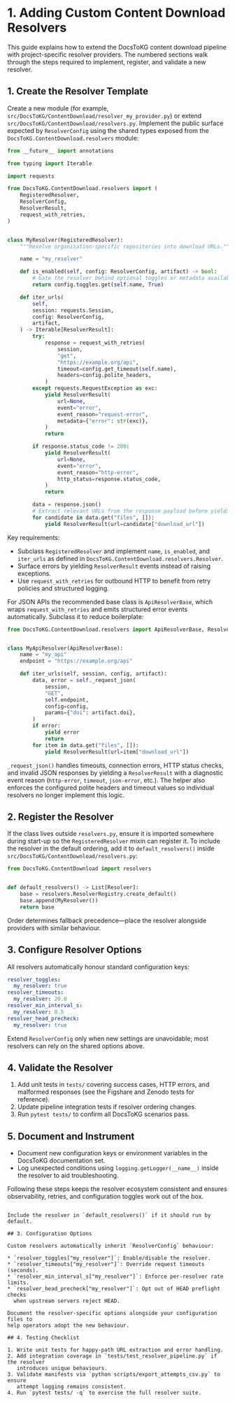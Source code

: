 # 1. Adding Custom Content Download Resolvers

This guide explains how to extend the DocsToKG content download pipeline with
project-specific resolver providers. The numbered sections walk through the
steps required to implement, register, and validate a new resolver.

## 1. Create the Resolver Template

Create a new module (for example,
`src/DocsToKG/ContentDownload/resolver_my_provider.py`) or extend
`src/DocsToKG/ContentDownload/resolvers.py`. Implement the public surface
expected by `ResolverConfig` using the shared types exposed from the
`DocsToKG.ContentDownload.resolvers` module:

```python
from __future__ import annotations

from typing import Iterable

import requests

from DocsToKG.ContentDownload.resolvers import (
    RegisteredResolver,
    ResolverConfig,
    ResolverResult,
    request_with_retries,
)


class MyResolver(RegisteredResolver):
    """Resolve organisation-specific repositories into download URLs."""

    name = "my_resolver"

    def is_enabled(self, config: ResolverConfig, artifact) -> bool:
        # Gate the resolver behind optional toggles or metadata availability.
        return config.toggles.get(self.name, True)

    def iter_urls(
        self,
        session: requests.Session,
        config: ResolverConfig,
        artifact,
    ) -> Iterable[ResolverResult]:
        try:
            response = request_with_retries(
                session,
                "get",
                "https://example.org/api",
                timeout=config.get_timeout(self.name),
                headers=config.polite_headers,
            )
        except requests.RequestException as exc:
            yield ResolverResult(
                url=None,
                event="error",
                event_reason="request-error",
                metadata={"error": str(exc)},
            )
            return

        if response.status_code != 200:
            yield ResolverResult(
                url=None,
                event="error",
                event_reason="http-error",
                http_status=response.status_code,
            )
            return

        data = response.json()
        # Extract relevant URLs from the response payload before yielding results.
        for candidate in data.get("files", []):
            yield ResolverResult(url=candidate["download_url"])
```

Key requirements:

- Subclass `RegisteredResolver` and implement `name`, `is_enabled`, and
  `iter_urls` as defined in `DocsToKG.ContentDownload.resolvers.Resolver`.
- Surface errors by yielding `ResolverResult` events instead of raising
  exceptions.
- Use `request_with_retries` for outbound HTTP to benefit from retry policies
  and structured logging.

For JSON APIs the recommended base class is `ApiResolverBase`, which wraps
`request_with_retries` and emits structured error events automatically. Subclass
it to reduce boilerplate:

```python
from DocsToKG.ContentDownload.resolvers import ApiResolverBase, ResolverResult


class MyApiResolver(ApiResolverBase):
    name = "my_api"
    endpoint = "https://example.org/api"

    def iter_urls(self, session, config, artifact):
        data, error = self._request_json(
            session,
            "GET",
            self.endpoint,
            config=config,
            params={"doi": artifact.doi},
        )
        if error:
            yield error
            return
        for item in data.get("files", []):
            yield ResolverResult(url=item["download_url"])
```

`_request_json()` handles timeouts, connection errors, HTTP status checks, and
invalid JSON responses by yielding a `ResolverResult` with a diagnostic event
reason (`http-error`, `timeout`, `json-error`, etc.). The helper also enforces
the configured polite headers and timeout values so individual resolvers no
longer implement this logic.

## 2. Register the Resolver

If the class lives outside `resolvers.py`, ensure it is imported somewhere
during start-up so the `RegisteredResolver` mixin can register it. To include
the resolver in the default ordering, add it to `default_resolvers()` inside
`src/DocsToKG/ContentDownload/resolvers.py`:

```python
from DocsToKG.ContentDownload import resolvers


def default_resolvers() -> List[Resolver]:
    base = resolvers.ResolverRegistry.create_default()
    base.append(MyResolver())
    return base
```

Order determines fallback precedence—place the resolver alongside providers
with similar behaviour.

## 3. Configure Resolver Options

All resolvers automatically honour standard configuration keys:

```yaml
resolver_toggles:
  my_resolver: true
resolver_timeouts:
  my_resolver: 20.0
resolver_min_interval_s:
  my_resolver: 0.5
resolver_head_precheck:
  my_resolver: true
```

Extend `ResolverConfig` only when new settings are unavoidable; most resolvers
can rely on the shared options above.

## 4. Validate the Resolver

1. Add unit tests in `tests/` covering success cases, HTTP errors, and malformed
   responses (see the Figshare and Zenodo tests for reference).
2. Update pipeline integration tests if resolver ordering changes.
3. Run `pytest tests/` to confirm all DocsToKG scenarios pass.

## 5. Document and Instrument

- Document new configuration keys or environment variables in the DocsToKG
  documentation set.
- Log unexpected conditions using `logging.getLogger(__name__)` inside the
  resolver to aid troubleshooting.

Following these steps keeps the resolver ecosystem consistent and ensures
observability, retries, and configuration toggles work out of the box.
```

Include the resolver in `default_resolvers()` if it should run by default.

## 3. Configuration Options

Custom resolvers automatically inherit `ResolverConfig` behaviour:

* `resolver_toggles["my_resolver"]`: Enable/disable the resolver.
* `resolver_timeouts["my_resolver"]`: Override request timeouts (seconds).
* `resolver_min_interval_s["my_resolver"]`: Enforce per-resolver rate limits.
* `resolver_head_precheck["my_resolver"]`: Opt out of HEAD preflight checks
  when upstream servers reject HEAD.

Document the resolver-specific options alongside your configuration files to
help operators adopt the new behaviour.

## 4. Testing Checklist

1. Write unit tests for happy-path URL extraction and error handling.
2. Add integration coverage in `tests/test_resolver_pipeline.py` if the resolver
   introduces unique behaviours.
3. Validate manifests via `python scripts/export_attempts_csv.py` to ensure
   attempt logging remains consistent.
4. Run `pytest tests/ -q` to exercise the full resolver suite.
